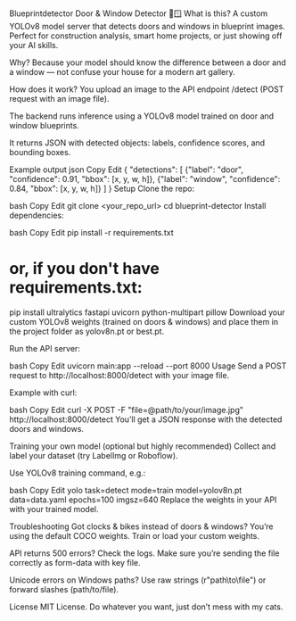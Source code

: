Blueprintdetector Door & Window Detector 🚪🪟
What is this?
A custom YOLOv8 model server that detects doors and windows in blueprint images. Perfect for construction analysis, smart home projects, or just showing off your AI skills.

Why?
Because your model should know the difference between a door and a window — not confuse your house for a modern art gallery.

How does it work?
You upload an image to the API endpoint /detect (POST request with an image file).

The backend runs inference using a YOLOv8 model trained on door and window blueprints.

It returns JSON with detected objects: labels, confidence scores, and bounding boxes.

Example output
json
Copy
Edit
{
  "detections": [
    {"label": "door", "confidence": 0.91, "bbox": [x, y, w, h]},
    {"label": "window", "confidence": 0.84, "bbox": [x, y, w, h]}
  ]
}
Setup
Clone the repo:

bash
Copy
Edit
git clone <your_repo_url>
cd blueprint-detector
Install dependencies:

bash
Copy
Edit
pip install -r requirements.txt
# or, if you don't have requirements.txt:
pip install ultralytics fastapi uvicorn python-multipart pillow
Download your custom YOLOv8 weights (trained on doors & windows) and place them in the project folder as yolov8n.pt or best.pt.

Run the API server:

bash
Copy
Edit
uvicorn main:app --reload --port 8000
Usage
Send a POST request to http://localhost:8000/detect with your image file.

Example with curl:

bash
Copy
Edit
curl -X POST -F "file=@path/to/your/image.jpg" http://localhost:8000/detect
You’ll get a JSON response with the detected doors and windows.

Training your own model (optional but highly recommended)
Collect and label your dataset (try LabelImg or Roboflow).

Use YOLOv8 training command, e.g.:

bash
Copy
Edit
yolo task=detect mode=train model=yolov8n.pt data=data.yaml epochs=100 imgsz=640
Replace the weights in your API with your trained model.

Troubleshooting
Got clocks & bikes instead of doors & windows?
You’re using the default COCO weights. Train or load your custom weights.

API returns 500 errors?
Check the logs. Make sure you’re sending the file correctly as form-data with key file.

Unicode errors on Windows paths?
Use raw strings (r"path\to\file") or forward slashes (path/to/file).

License
MIT License. Do whatever you want, just don’t mess with my cats.

